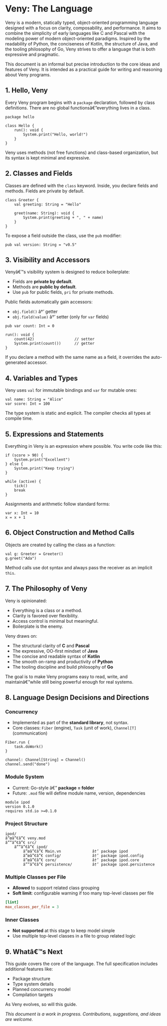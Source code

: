 # Veny: The Language

Veny is a modern, statically typed, object-oriented programming language designed with a focus on clarity, composability, and performance. It aims to combine the simplicity of early languages like C and Pascal with the modeling power of modern object-oriented paradigms. Inspired by the readability of Python, the conciseness of Kotlin, the structure of Java, and the tooling philosophy of Go, Veny strives to offer a language that is both expressive and pragmatic.

This document is an informal but precise introduction to the core ideas and features of Veny. It is intended as a practical guide for writing and reasoning about Veny programs.

## 1. Hello, Veny

Every Veny program begins with a `package` declaration, followed by class definitions. There are no global functionsâ€”everything lives in a class.

```veny
package hello

class Hello {
    run(): void {
        System.print("Hello, world!")
    }
}
```

Veny uses methods (not free functions) and class-based organization, but its syntax is kept minimal and expressive.

## 2. Classes and Fields

Classes are defined with the `class` keyword. Inside, you declare fields and methods. Fields are private by default.

```veny
class Greeter {
    val greeting: String = "Hello"

    greet(name: String): void {
        System.print(greeting + ", " + name)
    }
}
```

To expose a field outside the class, use the `pub` modifier:

```veny
pub val version: String = "v0.5"
```

## 3. Visibility and Accessors

Venyâ€™s visibility system is designed to reduce boilerplate:

- Fields are **private by default**.
- Methods are **public by default**.
- Use `pub` for public fields, `pri` for private methods.

Public fields automatically gain accessors:

- `obj.field()` â†’ getter
- `obj.field(value)` â†’ setter (only for `var` fields)

```veny
pub var count: Int = 0

run(): void {
    count(42)                  // setter
    System.print(count())      // getter
}
```

If you declare a method with the same name as a field, it overrides the auto-generated accessor.

## 4. Variables and Types

Veny uses `val` for immutable bindings and `var` for mutable ones:

```veny
val name: String = "Alice"
var score: Int = 100
```

The type system is static and explicit. The compiler checks all types at compile time.

## 5. Expressions and Statements

Everything in Veny is an expression where possible. You write code like this:

```veny
if (score > 90) {
    System.print("Excellent")
} else {
    System.print("Keep trying")
}

while (active) {
    tick()
    break
}
```

Assignments and arithmetic follow standard forms:

```veny
var x: Int = 10
x = x + 1
```

## 6. Object Construction and Method Calls

Objects are created by calling the class as a function:

```veny
val g: Greeter = Greeter()
g.greet("Ada")
```

Method calls use dot syntax and always pass the receiver as an implicit `this`.

## 7. The Philosophy of Veny

Veny is opinionated:

- Everything is a class or a method.
- Clarity is favored over flexibility.
- Access control is minimal but meaningful.
- Boilerplate is the enemy.

Veny draws on:

- The structural clarity of **C** and **Pascal**
- The expressive, OO-first mindset of **Java**
- The concise and readable syntax of **Kotlin**
- The smooth on-ramp and productivity of **Python**
- The tooling discipline and build philosophy of **Go**

The goal is to make Veny programs easy to read, write, and maintainâ€”while still being powerful enough for real systems.

## 8. Language Design Decisions and Directions

### Concurrency

- Implemented as part of the **standard library**, not syntax.
- Core classes: `Fiber` (engine), `Task` (unit of work), `Channel[T]` (communication)

```veny
Fiber.run {
    task.doWork()
}

channel: Channel[String] = Channel()
channel.send("done")
```

### Module System

- Current: Go-style â€” **package = folder**
- Future: `.mod` file will define module name, version, dependencies

```veny
module ipod
version 0.1.0
requires std.io >=0.1.0
```

### Project Structure

```
ipod/
â”œâ”€â”€ veny.mod
â””â”€â”€ src/
    â””â”€â”€ ipod/
        â”œâ”€â”€ Main.vn              â†’ package ipod
        â”œâ”€â”€ config/              â†’ package ipod.config
        â”œâ”€â”€ core/                â†’ package ipod.core
        â””â”€â”€ persistence/         â†’ package ipod.persistence
```

### Multiple Classes per File

- **Allowed** to support related class grouping
- **Soft limit**: configurable warning if too many top-level classes per file

```ini
[lint]
max_classes_per_file = 3
```

### Inner Classes

- **Not supported** at this stage to keep model simple
- Use multiple top-level classes in a file to group related logic

## 9. Whatâ€™s Next

This guide covers the core of the language. The full specification includes additional features like:

- Package structure
- Type system details
- Planned concurrency model
- Compilation targets

As Veny evolves, so will this guide.

*This document is a work in progress. Contributions, suggestions, and ideas are welcome.*